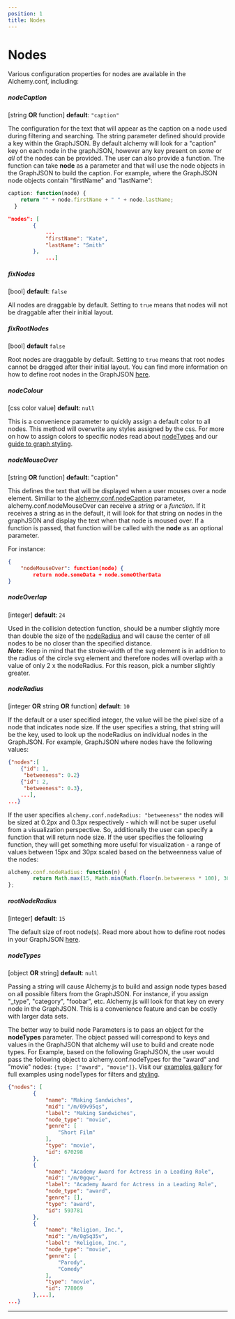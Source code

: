 ```yaml
---
position: 1
title: Nodes
---
```


# Nodes

<p></p>

Various configuration properties for nodes are available in the Alchemy.conf, including:

##### nodeCaption 

[string **OR** function] **default**: `"caption"` 

The configuration for the text that will appear as the caption on a node used during filtering and searching.  The string parameter defined should provide a key within the GraphJSON.  By default alchemy will look for a "caption" key on each node in the graphJSON, however any key present on *some* or *all* of the nodes can be provided.  The user can also provide a function.  The function can take **node** as a parameter and that will use the node objects in the GraphJSON to build the caption.  For example, where the GraphJSON node objects contain "firstName" and "lastName":  

~~~javascript
caption: function(node) {
    return "" + node.firstName + " " + node.lastName;
  }
~~~
    
    
~~~json
"nodes": [
        {
            ...
            "firstName": "Kate",
            "lastName": "Smith"
        },
            ...]
~~~

##### fixNodes 

[bool] **default**: `false`  

All nodes are draggable by default.  Setting to `true` means that nodes will not be draggable after their initial layout.

##### fixRootNodes 

[bool] **default** `false`

Root nodes are draggable by default. Setting to `true` means that root nodes cannot be dragged after their initial layout.  You can find more information on how to define root nodes in the GraphJSON [here](../GraphJSON/#defining-root-nodes).

##### nodeColour 

[css color value] **default**: `null`  

This is a convenience parameter to quickly assign a default color to all nodes.  This method will overwrite any styles assigned by the css.  For more on how to assign colors to specific nodes read about [nodeTypes](#nodetypes) and our [guide to graph styling](../GraphStyling).

##### nodeMouseOver 

[string **OR** function] **default**: "caption"  

This defines the text that will be displayed when a user mouses over a node element.  Similiar to the [alchemy.conf.nodeCaption](#nodeCaption) parameter, alchemy.conf.nodeMouseOver can receive a *string* or a *function*.  If it receives a string as in the default, it will look for that string on nodes in the graphJSON and display the text when that node is moused over.  If a function is passed, that function will be called with the **node** as an optional parameter.

For instance:

~~~ json
{ 
    "nodeMouseOver": function(node) {
        return node.someData + node.someOtherData
}
~~~

##### nodeOverlap

[integer] **default**: `24`  

Used in the collision detection function, should be a number slightly more than double the size of the [nodeRadius](#nodeRadius) and will cause the center of all nodes to be no closer than the specified distance.     
***Note***: Keep in mind that the stroke-width of the svg element is in addition to the radius of the circle svg element and therefore nodes will overlap with a value of only 2 x the nodeRadius.  For this reason, pick a number slightly greater.

##### nodeRadius

[integer **OR** string **OR** function] **default**: `10`  

If the default or a user specified integer, the value will be the pixel size of a node that indicates node size.  If the user specifies a string, that string will be the key, used to look up the nodeRadius on individual nodes in the GraphJSON.  For example, GraphJSON where nodes have the following values:

~~~ json
{"nodes":[
    {"id": 1,
     "betweeness": 0.2}
    {"id": 2,
     "betweeness": 0.3},
    ...],
...}
~~~

If the user specifies `alchemy.conf.nodeRadius: "betweeness"` the nodes will be sized at 0.2px and 0.3px respectively - which will not be super useful from a visualization perspective.  So, additionally the user can specify a function that will return node size.  If the user specifies the following function, they will get something more useful for visualization - a range of values between 15px and 30px scaled based on the betweenness value of the nodes:

~~~ javascript
alchemy.conf.nodeRadius: function(n) {
        return Math.max(15, Math.min(Math.floor(n.betweeness * 100), 30))
};
~~~

##### rootNodeRadius

[integer] **default**: `15`   

The default size of root node(s).  Read more about how to define root nodes in your GraphJSON [here](../GraphJSON/#defining-root-nodes).

##### nodeTypes

[object **OR** string] **default**:  `null`   

Passing a string will cause Alchemy.js to build and assign node types based on all possible filters from the GraphJSON.  For instance, if you assign "_type", "category", "foobar", etc. Alchemy.js will look for that key on every node in the GraphJSON.  This is a convenience feature and can be costly with larger data sets.

The better way to build node Parameters is to pass an object for the **nodeTypes** parameter. The object passed will correspond to keys and values in the GraphJSON that alchemy will use to build and create node types. For Example, based on the following GraphJSON, the user would pass the following object to alchemy.conf.nodeTypes for the "award" and "movie" nodes: `{type: ["award", "movie"]}`.  Visit our [examples gallery](../../examples) for full examples using nodeTypes for filters and [styling](../GraphStyling).

~~~ json
{"nodes": [
        {
            "name": "Making Sandwiches",
            "mid": "/m/09v95qs",
            "label": "Making Sandwiches",
            "node_type": "movie",
            "genre": [
                "Short Film"
            ],
            "type": "movie",
            "id": 670298
        },
        {
            "name": "Academy Award for Actress in a Leading Role",
            "mid": "/m/0gqwc",
            "label": "Academy Award for Actress in a Leading Role",
            "node_type": "award",
            "genre": [],
            "type": "award",
            "id": 593781
        },
        {
            "name": "Religion, Inc.",
            "mid": "/m/0g5q35v",
            "label": "Religion, Inc.",
            "node_type": "movie",
            "genre": [
                "Parody",
                "Comedy"
            ],
            "type": "movie",
            "id": 778069
        },...],
...}
~~~

_____
